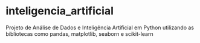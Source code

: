 # inteligencia_artificial
 Projeto de Análise de Dados e Inteligência Artificial em Python utilizando as bibliotecas como pandas, matplotlib, seaborn e scikit-learn
